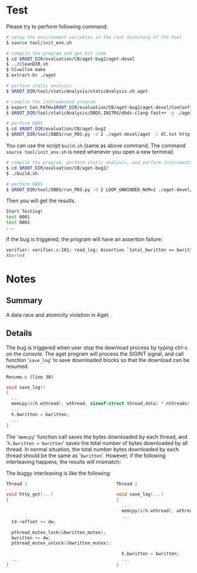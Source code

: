 # Test

Please try to perform following command:

```sh
# setup the environment variables in the root directory of the tool
$ source tool/init_env.sh

# compile the program and get bit code
$ cd $ROOT_DIR/evaluation/CB/aget-bug2/aget-devel
$ ../cleanDIR.sh
$ CC=wllvm make
$ extract-bc ./aget

# perform static analysis
$ $ROOT_DIR/tool/staticAnalysis/staticAnalysis.sh aget

# complie the instrumented program
$ export Con_PATH=$ROOT_DIR/evaluation/CB/aget-bug2/aget-devel/ConConfig.aget
$ $ROOT_DIR/tool/staticAnalysis/DBDS-INSTRU/dbds-clang-fast++ -g ./aget.bc -o aget -lpthread -ldl -fsanitize=address

# perform DBDS
$ cd $ROOT_DIR/evaluation/CB/aget-bug2
$ $ROOT_DIR/tool/DBDS/run_PDS.py -d 2 ./aget-devel/aget -l dl.txt http://www.gnu.org/licenses/gpl.txt
```

You can use the script `build.sh` (same as above command, The command `source tool/init_env.sh` is need whenever you open a new terminal)
```sh
# compile the program, perform static analysis, and perform instrumentation
$ cd $ROOT_DIR/evaluation/CB/aget-bug2/
$ ./build.sh

# perform DBDS
$ $ROOT_DIR/tool/DBDS/run_PDS.py -d 2 LOOP_UNWINDED_NUM=2 ./aget-devel/aget -l dl.txt http://www.gnu.org/licenses/gpl.txt
```


Then you will get the results.

```sh
Start Testing!
test 0001
test 0002
...
```

If the bug is triggered, the program will have an assertion failure:

```sh
verifier: verifier.c:101: read_log: Assertion `total_bwritten == bwritten' failed.
Aborted
```

# Notes

## Summary

A data race and atomicity violation in Aget.

## Details

The bug is triggered when user stop the download process by
typing ctrl-c on the console. The aget program will process
the SIGINT signal, and call function '`save_log`' to save
downloaded blocks so that the download can be resumed.

`Resume.c (line 30)`

```C
void save_log()
{
  ...
  memcpy(&(h.wthread), wthread, sizeof(struct thread_data) * nthreads);
  ...
  h.bwritten = bwritten;
  ...
}
```

The '`memcpy`' function call saves the bytes downloaded by
each thread, and '`h.bwritten = bwritten`' saves the total
number of bytes downloaded by all thread. In normal
situation, the total number bytes downloaded by each thread
should be the same as '`bwritten`'. However, if the following
interleaving happens, the results will mismatch:

The buggy interleaving is like the following:

```C
Thread 1                                  Thread 2

void http_get(...)                        void save_log(...)
{                                         {
                                            ...
                                            memcpy(&(h.wthread), wthread, ...);
                                            ...
  td->offset += dw;

  pthread_mutex_lock(&bwritten_mutex);
  bwritten += dw;
  pthread_mutex_unlock(&bwritten_mutex);

                                            h.bwritten = bwritten;  
  ...                                       ...
}                                         }          
```
